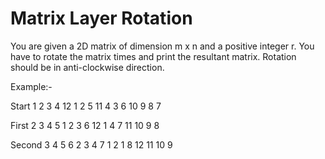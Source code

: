 # Matrix Layer Rotation

You are given a 2D matrix of dimension m x n and a positive integer r. You have to rotate the matrix
times and print the resultant matrix. Rotation should be in anti-clockwise direction.

Example:-

Start
1 2 3 4
12 1 2 5
11 4 3 6
10 9 8 7

  First
2  3  4  5
1  2  3  6
12  1  4  7
11 10  9  8

  Second
3  4  5  6
2  3  4  7
1  2  1  8
12 11 10 9
